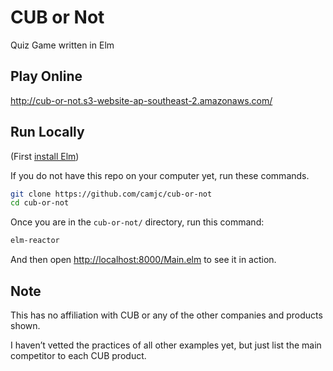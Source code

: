 # CUB or Not

Quiz Game written in Elm

## Play Online

http://cub-or-not.s3-website-ap-southeast-2.amazonaws.com/

## Run Locally

(First [install Elm](http://elm-lang.org/install))

If you do not have this repo on your computer yet, run these commands.

```bash
git clone https://github.com/camjc/cub-or-not
cd cub-or-not
```

Once you are in the `cub-or-not/` directory, run this command:

```bash
elm-reactor
```

And then open
[http://localhost:8000/Main.elm](http://localhost:8000/Main.elm)
to see it in action.

## Note

This has no affiliation with CUB or
any of the other companies and products shown.

I haven’t vetted the practices of all other examples yet,
but just list the main competitor to each CUB product.
